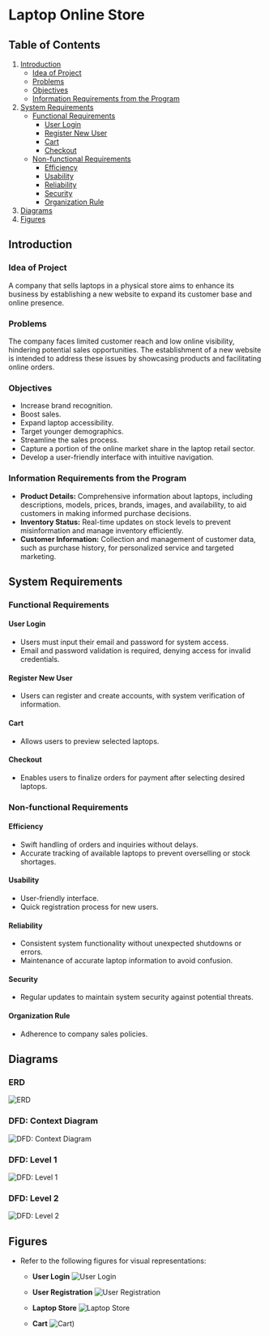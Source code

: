 # Laptop Online Store

## Table of Contents

1. [Introduction](#introduction)
   - [Idea of Project](#idea-of-project)
   - [Problems](#problems)
   - [Objectives](#objectives)
   - [Information Requirements from the Program](#information-requirements-from-the-program)
2. [System Requirements](#system-requirements)
   - [Functional Requirements](#functional-requirements)
     - [User Login](#user-login)
     - [Register New User](#register-new-user)
     - [Cart](#cart)
     - [Checkout](#checkout)
   - [Non-functional Requirements](#non-functional-requirements)
     - [Efficiency](#efficiency)
     - [Usability](#usability)
     - [Reliability](#reliability)
     - [Security](#security)
     - [Organization Rule](#organization-rule)
3. [Diagrams](#diagrams)
4. [Figures](#figures)

## Introduction

### Idea of Project

A company that sells laptops in a physical store aims to enhance its business by establishing a new website to expand its customer base and online presence.

### Problems

The company faces limited customer reach and low online visibility, hindering potential sales opportunities. The establishment of a new website is intended to address these issues by showcasing products and facilitating online orders.

### Objectives

- Increase brand recognition.
- Boost sales.
- Expand laptop accessibility.
- Target younger demographics.
- Streamline the sales process.
- Capture a portion of the online market share in the laptop retail sector.
- Develop a user-friendly interface with intuitive navigation.

### Information Requirements from the Program

- **Product Details:** Comprehensive information about laptops, including descriptions, models, prices, brands, images, and availability, to aid customers in making informed purchase decisions.
- **Inventory Status:** Real-time updates on stock levels to prevent misinformation and manage inventory efficiently.
- **Customer Information:** Collection and management of customer data, such as purchase history, for personalized service and targeted marketing.

## System Requirements

### Functional Requirements

#### User Login

- Users must input their email and password for system access.
- Email and password validation is required, denying access for invalid credentials.

#### Register New User

- Users can register and create accounts, with system verification of information.

#### Cart

- Allows users to preview selected laptops.

#### Checkout

- Enables users to finalize orders for payment after selecting desired laptops.

### Non-functional Requirements

#### Efficiency

- Swift handling of orders and inquiries without delays.
- Accurate tracking of available laptops to prevent overselling or stock shortages.

#### Usability

- User-friendly interface.
- Quick registration process for new users.

#### Reliability

- Consistent system functionality without unexpected shutdowns or errors.
- Maintenance of accurate laptop information to avoid confusion.

#### Security

- Regular updates to maintain system security against potential threats.

#### Organization Rule

- Adherence to company sales policies.

## Diagrams

### ERD

![ERD](https://github.com/Ahmed-Mostafa-88/Laptop_Online_Store/blob/main/Screenshot%202024-01-28%20022825.png?raw=true)

### DFD: Context Diagram

![DFD: Context Diagram](https://github.com/Ahmed-Mostafa-88/Laptop_Online_Store/blob/main/Screenshot%202024-01-28%20022939.png?raw=true)

### DFD: Level 1

![DFD: Level 1](https://github.com/Ahmed-Mostafa-88/Laptop_Online_Store/blob/main/Screenshot%202024-01-28%20023011.png?raw=true)

### DFD: Level 2

![DFD: Level 2](https://github.com/Ahmed-Mostafa-88/Laptop_Online_Store/blob/main/Screenshot%202024-01-28%20023059.png?raw=true)

## Figures

- Refer to the following figures for visual representations:
  - **User Login**
    ![User Login](https://github.com/Ahmed-Mostafa-88/Laptop_Online_Store/blob/main/Screenshot%202024-01-28%20023139.png?raw=true)

  - **User Registration**
    ![User Registration](https://github.com/Ahmed-Mostafa-88/Laptop_Online_Store/blob/main/Screenshot%202024-01-28%20023225.png?raw=true)

  - **Laptop Store**
    ![Laptop Store](https://github.com/Ahmed-Mostafa-88/Laptop_Online_Store/blob/main/Screenshot%202024-01-28%20023307.png?raw=true)

  - **Cart**
    ![Cart](https://github.com/Ahmed-Mostafa-88/Laptop_Online_Store/blob/main/Screenshot%202024-01-28%20023347.png?raw=true))
